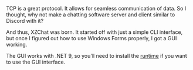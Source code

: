 TCP is a great protocol. It allows for seamless communication of data. So I thought, why not make a chatting software server and client similar to Discord with it?

And thus, XZChat was born. It started off with just a simple CLI interface, but once I figured out how to use Windows Forms properly, I got a GUI working.

The GUI works with .NET 9, so you'll need to install the [runtime](https://dotnet.microsoft.com/en-us/download/dotnet/9.0/runtime) if you want to use the GUI interface.
